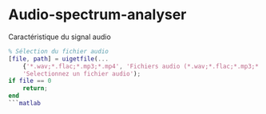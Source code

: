 # Audio-spectrum-analyser


Caractéristique du signal audio
```matlab
% Sélection du fichier audio
[file, path] = uigetfile(...
    {'*.wav;*.flac;*.mp3;*.mp4', 'Fichiers audio (*.wav;*.flac;*.mp3;*.mp4)'},...
    'Selectionnez un fichier audio');
if file == 0
    return;
end
```matlab
